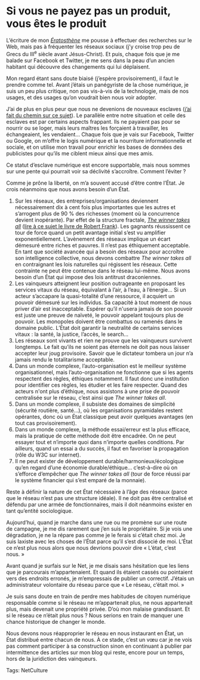 # Si vous ne payez pas un produit, vous êtes le produit

L’écriture de mon [*Ératosthène*](/eratosthene-new/) me pousse à effectuer des recherches sur le Web, mais pas à fréquenter les réseaux sociaux (j’y croise trop peu de Grecs du III<sup>e</sup> siècle avant Jésus-Christ). Et puis, chaque fois que je me balade sur Facebook et Twitter, je me sens dans la peau d’un ancien habitant qui découvre des changements qui lui déplaisent.

Mon regard étant sans doute biaisé (j’espère provisoirement), il faut le prendre comme tel. Avant j’étais un panégyriste de la chose numérique, je suis un peu plus critique, non pas vis-à-vis de la technologie, mais de nos usages, et des usages qu’on voudrait bien nous voir adopter.

J’ai de plus en plus peur que nous ne devenions de nouveaux esclaves ([j’ai fait du chemin sur ce sujet](/2006/06/19/esclavage-20/)). Le parallèle entre notre situation et celle des esclaves est par certains aspects frappant. Ils ne payaient pas pour se nourrir ou se loger, mais leurs maîtres les forçaient à travailler, les échangeaient, les vendaient… Chaque fois que je vais sur Facebook, Twitter ou Google, on m’offre le logis numérique et la nourriture informationnelle et sociale, et on utilise mon travail pour enrichir les bases de données des publicistes pour qu’ils me ciblent mieux ainsi que mes amis.

Ce statut d’esclave numérique est encore supportable, mais nous sommes sur une pente qui pourrait voir sa déclivité s’accroître. Comment l’éviter ?

Comme je prône la liberté, on m’a souvent accusé d’être contre l’État. Je crois néanmoins que nous avons besoin d’un État.

1. Sur les réseaux, des entreprises/organisations deviennent nécessairement dix à cent fois plus importantes que les autres et s’arrogent plus de 90 % des richesses (moment où la concurrence devient inopérante). Par effet de la structure fractale, [*The winner takes all*](http://en.wikipedia.org/wiki/Winner-take-all) ([lire à ce sujet le livre de Robert Frank](http://www.amazon.fr/The-Winner-Take-All-Society-Much-More/dp/0140259953)). Les gagnants réussissent ce tour de force quand un petit avantage initial s’est vu amplifier exponentiellement. L’avènement des réseaux implique un écart démesuré entre riches et pauvres. Il n’est pas éthiquement acceptable. En tant que société avancée qui a besoin des réseaux pour accroître son intelligence collective, nous devons combattre *The winner takes all* en contraignant les lois naturelles qui régissent les réseaux. Cette contrainte ne peut être contenue dans le réseau lui-même. Nous avons besoin d’un État qui impose des lois antitrust draconiennes.
2. Les vainqueurs atteignent leur position outrageante en proposant les services vitaux du réseau, équivalant à l’air, à l’eau, à l’énergie… Si un acteur s’accapare la quasi-totalité d’une ressource, il acquiert un pouvoir démesuré sur les individus. Sa capacité à tout moment de nous priver d’air est inacceptable. Espérer qu’il n'usera jamais de son pouvoir est juste une preuve de naïveté, le pouvoir appelant toujours plus de pouvoir. Les monopoles doivent être combattus ou ramenés dans le domaine public. L’État doit garantir la neutralité de certains services vitaux : la santé, la justice, l’accès, le search…
3. Les réseaux sont vivants et rien ne prouve que les vainqueurs survivent longtemps. Le fait qu’ils ne soient pas éternels ne doit pas nous laisser accepter leur joug provisoire. Savoir que le dictateur tombera un jour n’a jamais rendu le totalitarisme acceptable.
4. Dans un monde complexe, l’auto-organisation est le meilleur système organisationnel, mais l’auto-organisation ne fonctionne que si les agents respectent des règles, éthiques notamment. Il faut donc une institution pour identifier ces règles, les étudier et les faire respecter. Quand des acteurs n'ont plus d’éthique, nous assistons à une prise de pouvoir centralisée sur le réseau, c’est ainsi que *The winner takes all*.
5. Dans un monde complexe, il subsiste des domaines de simplicité (sécurité routière, santé…), où les organisations pyramidales restent opérantes, donc où un État classique peut avoir quelques avantages (en tout cas provisoirement).
6. Dans un monde complexe, la méthode essai/erreur est la plus efficace, mais la pratique de cette méthode doit être encadrée. On ne peut essayer tout et n’importe quoi dans n’importe quelles conditions. Par ailleurs, quand un essai a du succès, il faut en favoriser la propagation (rôle du W3C sur internet).
7. Il ne peut exister de développement durable/harmonieux/écologique qu’en regard d’une économie durable/éthique… c’est-à-dire où on s’efforce d’empêcher que *The winner takes all* (tour de force réussi par le système financier qui s’est emparé de la monnaie).

Reste à définir la nature de cet État nécessaire à l’âge des réseaux (parce que le réseau n’est pas une structure idéale). Il ne doit pas être centralisé et défendu par une armée de fonctionnaires, mais il doit néanmoins exister en tant qu’entité sociologique.

Aujourd’hui, quand je marche dans une rue ou me promène sur une route de campagne, je me dis rarement que j’en suis le propriétaire. Si je vois une dégradation, je ne la répare pas comme je le ferais si c’était chez moi. Je suis laxiste avec les choses de l’État parce qu’il s’est dissocié de moi. L’État ce n’est plus nous alors que nous devrions pouvoir dire « L’état, c’est nous. »

Avant quand je surfais sur le Net, je me disais sans hésitation que les liens que je parcourais m’appartenaient. Et quand ils étaient cassés ou pointaient vers des endroits erronés, je m’empressais de publier un correctif. J’étais un administrateur volontaire du réseau parce que « Le réseau, c’était moi. »

Je suis sans doute en train de perdre mes habitudes de citoyen numérique responsable comme si le réseau ne m’appartenait plus, ne nous appartenait plus, mais devenait une propriété privée. D’où mon malaise grandissant. Et si le réseau ce n’était plus nous ? Nous serions en train de manquer une chance historique de changer le monde.

Nous devons nous réapproprier le réseau en nous instaurant en État, un État distribué entre chacun de nous. À ce stade, c’est un vœu car je ne vois pas comment participer à sa construction sinon en continuant à publier par intermittence des articles sur mon blog qui reste, encore pour un temps, hors de la juridiction des vainqueurs.

Tags: NetCulture